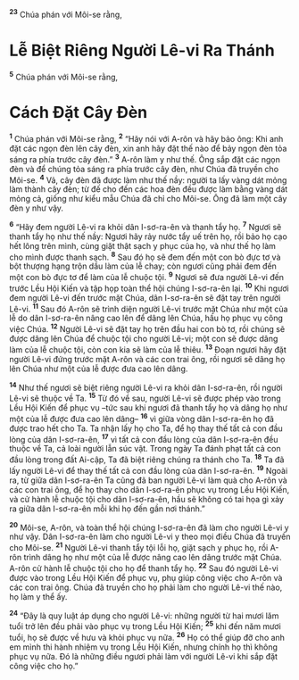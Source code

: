 <sup><b>23</b></sup> Chúa phán với Môi-se rằng, 
# Lễ Biệt Riêng Người Lê-vi Ra Thánh
<sup><b>5</b></sup> Chúa phán với Môi-se rằng, 
# Cách Ðặt Cây Ðèn
<sup><b>1</b></sup> Chúa phán với Môi-se rằng, <sup><b>2</b></sup> “Hãy nói với A-rôn và hãy bảo ông: Khi anh đặt các ngọn đèn lên cây đèn, xin anh hãy đặt thế nào để bảy ngọn đèn tỏa sáng ra phía trước cây đèn.” <sup><b>3</b></sup> A-rôn làm y như thế. Ông sắp đặt các ngọn đèn và để chúng tỏa sáng ra phía trước cây đèn, như Chúa đã truyền cho Môi-se. <sup><b>4</b></sup> Vả, cây đèn đã được làm như thế nầy: người ta lấy vàng dát mỏng làm thành cây đèn; từ đế cho đến các hoa đèn đều được làm bằng vàng dát mỏng cả, giống như kiểu mẫu Chúa đã chỉ cho Môi-se. Ông đã làm một cây đèn y như vậy.

<sup><b>6</b></sup> “Hãy đem người Lê-vi ra khỏi dân I-sơ-ra-ên và thanh tẩy họ. <sup><b>7</b></sup> Ngươi sẽ thanh tẩy họ như thế nầy: Ngươi hãy rảy nước tẩy uế trên họ, rồi bảo họ cạo hết lông trên mình, cùng giặt thật sạch y phục của họ, và như thế họ làm cho mình được thanh sạch. <sup><b>8</b></sup> Sau đó họ sẽ đem đến một con bò đực tơ và bột thượng hạng trộn dầu làm của lễ chay; còn ngươi cũng phải đem đến một con bò đực tơ để làm của lễ chuộc tội. <sup><b>9</b></sup> Ngươi sẽ đưa người Lê-vi đến trước Lều Hội Kiến và tập họp toàn thể hội chúng I-sơ-ra-ên lại. <sup><b>10</b></sup> Khi ngươi đem người Lê-vi đến trước mặt Chúa, dân I-sơ-ra-ên sẽ đặt tay trên người Lê-vi. <sup><b>11</b></sup> Sau đó A-rôn sẽ trình diện người Lê-vi trước mặt Chúa như một của lễ do dân I-sơ-ra-ên nâng cao lên để dâng lên Chúa, hầu họ phục vụ công việc Chúa. <sup><b>12</b></sup> Người Lê-vi sẽ đặt tay họ trên đầu hai con bò tơ, rồi chúng sẽ được dâng lên Chúa để chuộc tội cho người Lê-vi; một con sẽ được dâng làm của lễ chuộc tội, còn con kia sẽ làm của lễ thiêu. <sup><b>13</b></sup> Ðoạn ngươi hãy đặt người Lê-vi đứng trước mặt A-rôn và các con trai ông, rồi ngươi sẽ dâng họ lên Chúa như một của lễ được đưa cao lên dâng.

<sup><b>14</b></sup> Như thế ngươi sẽ biệt riêng người Lê-vi ra khỏi dân I-sơ-ra-ên, rồi người Lê-vi sẽ thuộc về Ta. <sup><b>15</b></sup> Từ đó về sau, người Lê-vi sẽ được phép vào trong Lều Hội Kiến để phục vụ –tức sau khi ngươi đã thanh tẩy họ và dâng họ như một của lễ được đưa cao lên dâng– <sup><b>16</b></sup> vì giữa vòng dân I-sơ-ra-ên họ đã được trao hết cho Ta. Ta nhận lấy họ cho Ta, để họ thay thế tất cả con đầu lòng của dân I-sơ-ra-ên, <sup><b>17</b></sup> vì tất cả con đầu lòng của dân I-sơ-ra-ên đều thuộc về Ta, cả loài người lẫn súc vật. Trong ngày Ta đánh phạt tất cả con đầu lòng trong đất Ai-cập, Ta đã biệt riêng chúng ra thánh cho Ta. <sup><b>18</b></sup> Ta đã lấy người Lê-vi để thay thế tất cả con đầu lòng của dân I-sơ-ra-ên. <sup><b>19</b></sup> Ngoài ra, từ giữa dân I-sơ-ra-ên Ta cũng đã ban người Lê-vi làm quà cho A-rôn và các con trai ông, để họ thay cho dân I-sơ-ra-ên phục vụ trong Lều Hội Kiến, và cử hành lễ chuộc tội cho dân I-sơ-ra-ên, hầu sẽ không có tai họa gì xảy ra giữa dân I-sơ-ra-ên mỗi khi họ đến gần nơi thánh.”

<sup><b>20</b></sup> Môi-se, A-rôn, và toàn thể hội chúng I-sơ-ra-ên đã làm cho người Lê-vi y như vậy. Dân I-sơ-ra-ên làm cho người Lê-vi y theo mọi điều Chúa đã truyền cho Môi-se. <sup><b>21</b></sup> Người Lê-vi thanh tẩy tội lỗi họ, giặt sạch y phục họ, rồi A-rôn trình dâng họ như một của lễ được nâng cao lên dâng trước mặt Chúa. A-rôn cử hành lễ chuộc tội cho họ để thanh tẩy họ. <sup><b>22</b></sup> Sau đó người Lê-vi được vào trong Lều Hội Kiến để phục vụ, phụ giúp công việc cho A-rôn và các con trai ông. Chúa đã truyền cho họ phải làm cho người Lê-vi thế nào, họ làm y thể ấy.

<sup><b>24</b></sup> “Ðây là quy luật áp dụng cho người Lê-vi: những người từ hai mươi lăm tuổi trở lên đều phải vào phục vụ trong Lều Hội Kiến; <sup><b>25</b></sup> khi đến năm mươi tuổi, họ sẽ được về hưu và khỏi phục vụ nữa. <sup><b>26</b></sup> Họ có thể giúp đỡ cho anh em mình thi hành nhiệm vụ trong Lều Hội Kiến, nhưng chính họ thì không phục vụ nữa. Ðó là những điều ngươi phải làm với người Lê-vi khi sắp đặt công việc cho họ.”